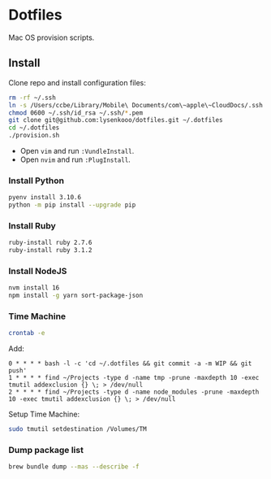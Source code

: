 # Dotfiles

Mac OS provision scripts.

## Install

Clone repo and install configuration files:
```sh
rm -rf ~/.ssh
ln -s /Users/ccbe/Library/Mobile\ Documents/com\~apple\~CloudDocs/.ssh ~/.ssh
chmod 0600 ~/.ssh/id_rsa ~/.ssh/*.pem
git clone git@github.com:lysenkooo/dotfiles.git ~/.dotfiles
cd ~/.dotfiles
./provision.sh
```

* Open `vim` and run `:VundleInstall`.
* Open `nvim` and run `:PlugInstall`.

### Install Python

```sh
pyenv install 3.10.6
python -m pip install --upgrade pip
```

### Install Ruby

```sh
ruby-install ruby 2.7.6
ruby-install ruby 3.1.2
```

### Install NodeJS

```sh
nvm install 16
npm install -g yarn sort-package-json
```

### Time Machine

```sh
crontab -e
```

Add:
```
0 * * * * bash -l -c 'cd ~/.dotfiles && git commit -a -m WIP && git push'
1 * * * * find ~/Projects -type d -name tmp -prune -maxdepth 10 -exec tmutil addexclusion {} \; > /dev/null
2 * * * * find ~/Projects -type d -name node_modules -prune -maxdepth 10 -exec tmutil addexclusion {} \; > /dev/null
```

Setup Time Machine:

```sh
sudo tmutil setdestination /Volumes/TM
```

### Dump package list

```sh
brew bundle dump --mas --describe -f
```
